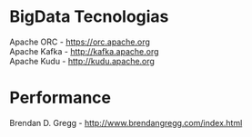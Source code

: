 # BigData Tecnologias

Apache ORC - https://orc.apache.org<br>
Apache Kafka - http://kafka.apache.org<br>
Apache Kudu - http://kudu.apache.org<br>

# Performance

Brendan D. Gregg - http://www.brendangregg.com/index.html

